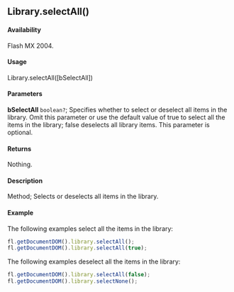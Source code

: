 ## Library.selectAll()

#### Availability

Flash MX 2004.

#### Usage

Library.selectAll([bSelectAll])

#### Parameters

**bSelectAll** `boolean?`; Specifies whether to select or deselect all items in the library. Omit this parameter or use the default value of true to select all the items in the library; false deselects all library items. This parameter is optional.

#### Returns

Nothing.

#### Description

Method; Selects or deselects all items in the library.

#### Example

The following examples select all the items in the library:

```javascript
fl.getDocumentDOM().library.selectAll();
fl.getDocumentDOM().library.selectAll(true);
```

The following examples deselect all the items in the library:

```javascript
fl.getDocumentDOM().library.selectAll(false);
fl.getDocumentDOM().library.selectNone();
```
